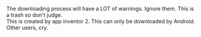 The downloading process will have a LOT of warnings. Ignore them. 
This is a trash so don't judge.   
This is created by app inventor 2.
This can only be downloaded by Android. Other users, cry.
